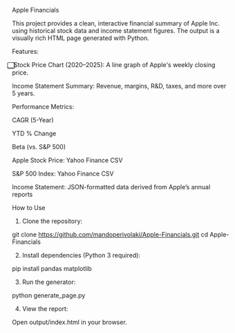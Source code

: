 Apple Financials

This project provides a clean, interactive financial summary of Apple Inc. using historical stock data and income statement figures. The output is a visually rich HTML page generated with Python.

Features:

⃣ Stock Price Chart (2020–2025): A line graph of Apple's weekly closing price.

Income Statement Summary: Revenue, margins, R&D, taxes, and more over 5 years.

Performance Metrics:

CAGR (5-Year)

YTD % Change

Beta (vs. S&P 500)


Apple Stock Price: Yahoo Finance CSV

S&P 500 Index: Yahoo Finance CSV

Income Statement: JSON-formatted data derived from Apple’s annual reports

How to Use

1. Clone the repository:

git clone https://github.com/mandoperivolaki/Apple-Financials.git
cd Apple-Financials

2. Install dependencies (Python 3 required):

pip install pandas matplotlib

3. Run the generator:

python generate_page.py

4. View the report:

Open output/index.html in your browser.
